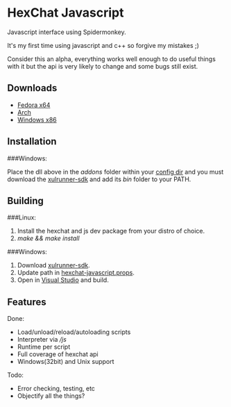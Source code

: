 HexChat Javascript
==================

Javascript interface using Spidermonkey.

It's my first time using javascript and c++ so forgive my mistakes ;)

Consider this an alpha, everything works well enough to do useful things with it
but the api is very likely to change and some bugs still exist.


Downloads
---------

- [Fedora x64](http://dl.tingping.se/fedora/x86_64/hexchat-javascript-0.1-1.fc19.x86_64.rpm)
- [Arch](https://aur.archlinux.org/packages/hexchat-javascript-git/)
- [Windows x86](http://dl.tingping.se/hexchat-javascript/win32/hexchat-javascript.dll)


Installation
------------

###Windows:

Place the dll above in the *addons* folder within your [config dir](http://docs.hexchat.org/en/latest/settings.html#config-files)
and you must download the [xulrunner-sdk](https://ftp.mozilla.org/pub/mozilla.org/xulrunner/releases/10.0.4esr/sdk/xulrunner-10.0.4esr.en-US.win32.sdk.zip)
and add its *bin* folder to your PATH.


Building
--------

###Linux:

1. Install the hexchat and js dev package from your distro of choice.
2. *make && make install*

###Windows:

1. Download [xulrunner-sdk](https://ftp.mozilla.org/pub/mozilla.org/xulrunner/releases/10.0.4esr/sdk/xulrunner-10.0.4esr.en-US.win32.sdk.zip).
2. Update path in [hexchat-javascript.props](win32/hexchat-javascript.props).
3. Open in [Visual Studio](https://www.microsoft.com/visualstudio/eng/downloads#d-express-windows-desktop) and build.

Features
--------

Done:

- Load/unload/reload/autoloading scripts
- Interpreter via */js*
- Runtime per script
- Full coverage of hexchat api
- Windows(32bit) and Unix support

Todo:

- Error checking, testing, etc
- Objectify all the things?
